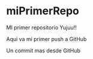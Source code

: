 # miPrimerRepo
MI primer repositorio Yujuu!!

Aqui va mi primer push a GitHub

Un commit mas desde GitHub
